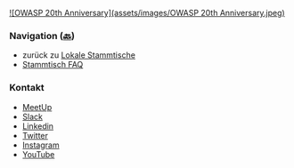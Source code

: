 [![OWASP 20th Anniversary](assets/images/OWASP 20th Anniversary.jpeg)](https://20thanniversary.owasp.org/)

### Navigation ([🔙](/www-chapter-germany/stammtische/#lokale-stammtische))

* zurück zu [Lokale Stammtische](/www-chapter-germany/stammtische/#lokale-stammtische)
* [Stammtisch FAQ](/www-chapter-germany/stammtische/#stammtisch-faq)


### Kontakt

* [MeetUp](https://www.meetup.com/OWASP-Germany-Stammtisch-Ruhrpott)
* [Slack]()
* [Linkedin](https://www.linkedin.com/company/owasp-ruhrpott)
* [Twitter](https://twitter.com/owaspruhrpott)
* [Instagram](https://www.instagram.com/owaspruhrpott/)
* [YouTube](https://www.youtube.com/channel/UCO7VtjaFHkfsDNZEFg9OssQ)


